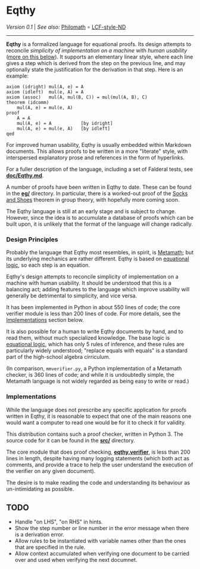 Eqthy
=====

_Version 0.1_ | _See also:_ [Philomath](https://github.com/catseye/Philomath#readme)
∘ [LCF-style-ND](https://github.com/cpressey/LCF-style-ND#readme)

- - - -

**Eqthy** is a formalized language for equational proofs.  Its design attempts to
reconcile _simplicity of implementation on a machine_ with _human usability_
([more on this below](#design-principles)).  It supports an elementary linear
style, where each line gives a step which is derived from the step on the previous
line, and may optionally state the justification for the derivation in that step.
Here is an example:

    axiom (idright) mul(A, e) = A
    axiom (idleft)  mul(e, A) = A
    axiom (assoc)   mul(A, mul(B, C)) = mul(mul(A, B), C)
    theorem (idcomm)
        mul(A, e) = mul(e, A)
    proof
        A = A
        mul(A, e) = A           [by idright]
        mul(A, e) = mul(e, A)   [by idleft]
    qed

For improved human usability, Eqthy is usually embedded within Markdown documents.
This allows proofs to be written in a more "literate" style, with interspersed
explanatory prose and references in the form of hyperlinks.

For a fuller description of the language, including a set of Falderal
tests, see **[doc/Eqthy.md](doc/Eqthy.md)**.

A number of proofs have been written in Eqthy to date.  These can be found in
the **[eg/](eg/)** directory.  In particular, there is a worked-out
proof of the [Socks and Shoes](eg/socks-and-shoes.eqthy.md) theorem in
group theory, with hopefully more coming soon.

The Eqthy language is still at an early stage and is subject to change.  However,
since the idea is to accumulate a database of proofs which can be built upon,
it is unlikely that the format of the language will change radically.

### Design Principles

Probably the language that Eqthy most resembles, in spirit, is
[Metamath][]; but its underlying mechanics are rather different.
Eqthy is based on [equational logic][], so each step is an equation.

Eqthy's design attempts to reconcile simplicity of implementation on a machine
with human usability.  It should be understood that this is a balancing act;
adding features to the language which improve usability will generally be
detrimental to simplicity, and vice versa.

It has been implemented in Python in about 550 lines of code; the core
verifier module is less than 200 lines of code.  For more details, see
the [Implementations](#implementations) section below.

It is also possible for a human to write Eqthy documents by hand, and
to read them, without much specialized knowledge.  The base logic
is [equational logic][], which has only 5 rules of inference, and these
rules are particularly widely understood; "replace equals with equals" is
a standard part of the high-school algebra cirriculum.

(In comparison, `mmverifier.py`, a Python implementation of a Metamath
checker, is 360 lines of code; and while it is undoubtedly simple, the
Metamath language is not widely regarded as being easy to write or read.)

### Implementations

While the language does not prescribe any specific application for proofs
written in Eqthy, it is reasonable to expect that one of the main reasons
one would want a computer to read one would be for it to check it for validity.

This distribution contains such a proof checker, written in Python 3.
The source code for it can be found in the **[src/](src/)** directory.

The core module that does proof checking,
**[eqthy.verifier](src/eqthy/verifier.py)**, is less than 200 lines in length,
despite having many logging statements (which both act as comments, and provide a
trace to help the user understand the execution of the verifier on any given
document).

The desire is to make reading the code and understanding its behaviour as
un-intimidating as possible.

TODO
----

*   Handle "on LHS", "on RHS" in hints.
*   Show the step number or line number in the error message when
    there is a derivation error.
*   Allow rules to be instantiated with variable names other than the
    ones that are specified in the rule.
*   Allow context accumulated when verifying one document to be
    carried over and used when verifying the next documnet.

[Metamath]: https://us.metamath.org/
[equational logic]: doc/Equational-Logic.md
